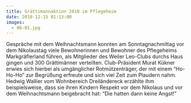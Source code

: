```yaml
---
title: Grättimannaktion 2010 im Pflegeheim
date: 2010-12-15 01:13:00
images:
  - 06-01.jpg
---
```


Gespräche mit dem Weihnachtsmann konnten am Sonntagnachmittag vor dem Nikolaustag viele Bewohnerinnen und Bewohner des Pflegeheims Markgräflerland führen, als Mitglieder des Weiler Leo-Clubs durchs Haus gingen und 300 Grättimänner verteilten. Club-Präsident Murat Kükner erwies sich hierbei als umgänglicher Rotmützenträger, der mit einem “Ho-Ho-Ho” zur Begrüßung erfreute und sich viel Zeit zum Plaudern nahm. Hedwig Wallier vom Wohnbereich Dreiländereck erzählte ihm beispielsweise, dass sie ihren Kindern Respekt vor dem Nikolaus und vor dem Weihnachtsmann beigebracht hat: “Die hatten dann keine Angst!”
